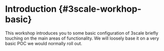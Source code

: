 # Introduction {#3scale-workhop-basic}

This workshop introduces you to some basic configuration of 3scale briefly touching on the main areas of functionality. We will loosely base it on a very basic POC we would normally roll out.


